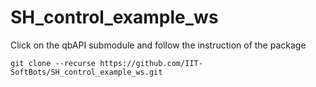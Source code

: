 # SH_control_example_ws
Click on the qbAPI submodule and follow the instruction of the package
```
git clone --recurse https://github.com/IIT-SoftBots/SH_control_example_ws.git
```